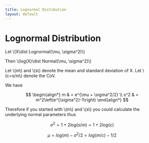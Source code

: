 ```yaml
---
title: Lognormal Distibution
layout: default
---
```


# Lognormal Distribution

Let \\(X\dist Lognormal(\mu, \sigma^2)\\)

Then \\(log(X)\dist Normal(\mu, \sigma^2)\\)

Let \\(m\\) and \\(s\\) denote the mean and standard deviation of X. Let \\(c=s/m\\) denote the CoV.

We have

$$
\begin{align*}
        m & = e^{\mu + \sigma^2/2} \\
        s^2 & = m^2\left(e^{\sigma^2}-1\right)
\end{align*}
$$

Therefore if you started with \\(m\\) and \\(s\\) you could calculate the underlying normal parameters thus

$$ \sigma^2 = 1+2log(s/m) = 1+2log(c) $$

$$ \mu = log(m)-\sigma^2/2 = log(m/c) - 1/2$$